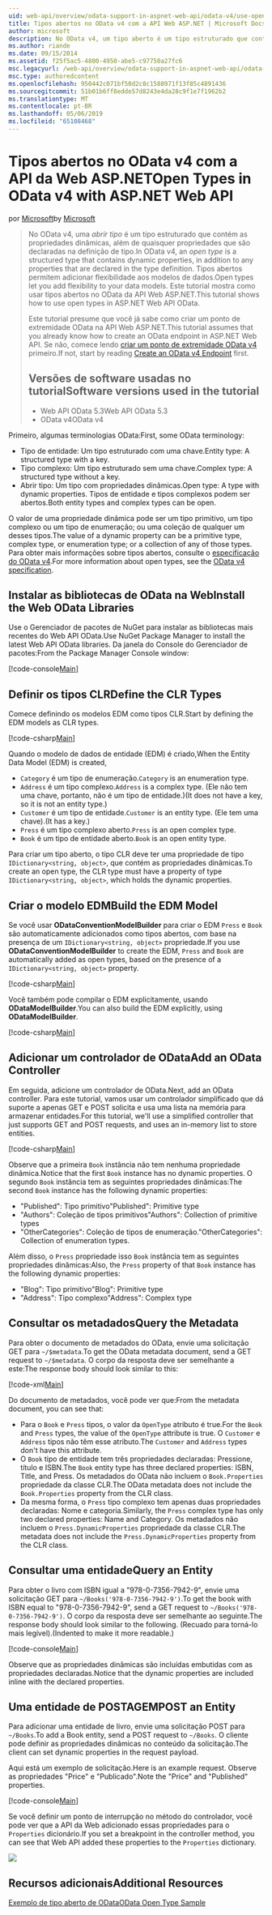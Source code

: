 ```yaml
---
uid: web-api/overview/odata-support-in-aspnet-web-api/odata-v4/use-open-types-in-odata-v4
title: Tipos abertos no OData v4 com a API Web ASP.NET | Microsoft Docs
author: microsoft
description: No OData v4, um tipo aberto é um tipo estruturado que contém as propriedades dinâmicas, além de quaisquer propriedades que são declaradas na definição de tipo. Abra...
ms.author: riande
ms.date: 09/15/2014
ms.assetid: f25f5ac5-4800-4950-abe5-c97750a27fc6
msc.legacyurl: /web-api/overview/odata-support-in-aspnet-web-api/odata-v4/use-open-types-in-odata-v4
msc.type: authoredcontent
ms.openlocfilehash: 950442c071bf50d2c8c1588971f13f85c4891436
ms.sourcegitcommit: 51b01b6ff8edde57d8243e4da28c9f1e7f1962b2
ms.translationtype: MT
ms.contentlocale: pt-BR
ms.lasthandoff: 05/06/2019
ms.locfileid: "65108468"
---
```

# <a name="open-types-in-odata-v4-with-aspnet-web-api"></a><span data-ttu-id="039d4-104">Tipos abertos no OData v4 com a API da Web ASP.NET</span><span class="sxs-lookup"><span data-stu-id="039d4-104">Open Types in OData v4 with ASP.NET Web API</span></span>

<span data-ttu-id="039d4-105">por [Microsoft](https://github.com/microsoft)</span><span class="sxs-lookup"><span data-stu-id="039d4-105">by [Microsoft](https://github.com/microsoft)</span></span>

> <span data-ttu-id="039d4-106">No OData v4, uma *abrir tipo* é um tipo estruturado que contém as propriedades dinâmicas, além de quaisquer propriedades que são declaradas na definição de tipo.</span><span class="sxs-lookup"><span data-stu-id="039d4-106">In OData v4, an *open type* is a structured type that contains dynamic properties, in addition to any properties that are declared in the type definition.</span></span> <span data-ttu-id="039d4-107">Tipos abertos permitem adicionar flexibilidade aos modelos de dados.</span><span class="sxs-lookup"><span data-stu-id="039d4-107">Open types let you add flexibility to your data models.</span></span> <span data-ttu-id="039d4-108">Este tutorial mostra como usar tipos abertos no OData da API Web ASP.NET.</span><span class="sxs-lookup"><span data-stu-id="039d4-108">This tutorial shows how to use open types in ASP.NET Web API OData.</span></span>
> 
> <span data-ttu-id="039d4-109">Este tutorial presume que você já sabe como criar um ponto de extremidade OData na API Web ASP.NET.</span><span class="sxs-lookup"><span data-stu-id="039d4-109">This tutorial assumes that you already know how to create an OData endpoint in ASP.NET Web API.</span></span> <span data-ttu-id="039d4-110">Se não, comece lendo [criar um ponto de extremidade OData v4](create-an-odata-v4-endpoint.md) primeiro.</span><span class="sxs-lookup"><span data-stu-id="039d4-110">If not, start by reading [Create an OData v4 Endpoint](create-an-odata-v4-endpoint.md) first.</span></span>
> 
> ## <a name="software-versions-used-in-the-tutorial"></a><span data-ttu-id="039d4-111">Versões de software usadas no tutorial</span><span class="sxs-lookup"><span data-stu-id="039d4-111">Software versions used in the tutorial</span></span>
> 
> 
> - <span data-ttu-id="039d4-112">Web API OData 5.3</span><span class="sxs-lookup"><span data-stu-id="039d4-112">Web API OData 5.3</span></span>
> - <span data-ttu-id="039d4-113">OData v4</span><span class="sxs-lookup"><span data-stu-id="039d4-113">OData v4</span></span>

<span data-ttu-id="039d4-114">Primeiro, algumas terminologias OData:</span><span class="sxs-lookup"><span data-stu-id="039d4-114">First, some OData terminology:</span></span>

- <span data-ttu-id="039d4-115">Tipo de entidade: Um tipo estruturado com uma chave.</span><span class="sxs-lookup"><span data-stu-id="039d4-115">Entity type: A structured type with a key.</span></span>
- <span data-ttu-id="039d4-116">Tipo complexo: Um tipo estruturado sem uma chave.</span><span class="sxs-lookup"><span data-stu-id="039d4-116">Complex type: A structured type without a key.</span></span>
- <span data-ttu-id="039d4-117">Abrir tipo: Um tipo com propriedades dinâmicas.</span><span class="sxs-lookup"><span data-stu-id="039d4-117">Open type: A type with dynamic properties.</span></span> <span data-ttu-id="039d4-118">Tipos de entidade e tipos complexos podem ser abertos.</span><span class="sxs-lookup"><span data-stu-id="039d4-118">Both entity types and complex types can be open.</span></span>

<span data-ttu-id="039d4-119">O valor de uma propriedade dinâmica pode ser um tipo primitivo, um tipo complexo ou um tipo de enumeração; ou uma coleção de qualquer um desses tipos.</span><span class="sxs-lookup"><span data-stu-id="039d4-119">The value of a dynamic property can be a primitive type, complex type, or enumeration type; or a collection of any of those types.</span></span> <span data-ttu-id="039d4-120">Para obter mais informações sobre tipos abertos, consulte o [especificação do OData v4](http://www.odata.org/documentation/odata-version-4-0/).</span><span class="sxs-lookup"><span data-stu-id="039d4-120">For more information about open types, see the [OData v4 specification](http://www.odata.org/documentation/odata-version-4-0/).</span></span>

## <a name="install-the-web-odata-libraries"></a><span data-ttu-id="039d4-121">Instalar as bibliotecas de OData na Web</span><span class="sxs-lookup"><span data-stu-id="039d4-121">Install the Web OData Libraries</span></span>

<span data-ttu-id="039d4-122">Use o Gerenciador de pacotes de NuGet para instalar as bibliotecas mais recentes do Web API OData.</span><span class="sxs-lookup"><span data-stu-id="039d4-122">Use NuGet Package Manager to install the latest Web API OData libraries.</span></span> <span data-ttu-id="039d4-123">Da janela do Console do Gerenciador de pacotes:</span><span class="sxs-lookup"><span data-stu-id="039d4-123">From the Package Manager Console window:</span></span>

[!code-console[Main](use-open-types-in-odata-v4/samples/sample1.cmd)]

## <a name="define-the-clr-types"></a><span data-ttu-id="039d4-124">Definir os tipos CLR</span><span class="sxs-lookup"><span data-stu-id="039d4-124">Define the CLR Types</span></span>

<span data-ttu-id="039d4-125">Comece definindo os modelos EDM como tipos CLR.</span><span class="sxs-lookup"><span data-stu-id="039d4-125">Start by defining the EDM models as CLR types.</span></span>

[!code-csharp[Main](use-open-types-in-odata-v4/samples/sample2.cs)]

<span data-ttu-id="039d4-126">Quando o modelo de dados de entidade (EDM) é criado,</span><span class="sxs-lookup"><span data-stu-id="039d4-126">When the Entity Data Model (EDM) is created,</span></span>

- <span data-ttu-id="039d4-127">`Category` é um tipo de enumeração.</span><span class="sxs-lookup"><span data-stu-id="039d4-127">`Category` is an enumeration type.</span></span>
- <span data-ttu-id="039d4-128">`Address` é um tipo complexo.</span><span class="sxs-lookup"><span data-stu-id="039d4-128">`Address` is a complex type.</span></span> <span data-ttu-id="039d4-129">(Ele não tem uma chave, portanto, não é um tipo de entidade.)</span><span class="sxs-lookup"><span data-stu-id="039d4-129">(It does not have a key, so it is not an entity type.)</span></span>
- <span data-ttu-id="039d4-130">`Customer` é um tipo de entidade.</span><span class="sxs-lookup"><span data-stu-id="039d4-130">`Customer` is an entity type.</span></span> <span data-ttu-id="039d4-131">(Ele tem uma chave).</span><span class="sxs-lookup"><span data-stu-id="039d4-131">(It has a key.)</span></span>
- <span data-ttu-id="039d4-132">`Press` é um tipo complexo aberto.</span><span class="sxs-lookup"><span data-stu-id="039d4-132">`Press` is an open complex type.</span></span>
- <span data-ttu-id="039d4-133">`Book` é um tipo de entidade aberto.</span><span class="sxs-lookup"><span data-stu-id="039d4-133">`Book` is an open entity type.</span></span>

<span data-ttu-id="039d4-134">Para criar um tipo aberto, o tipo CLR deve ter uma propriedade de tipo `IDictionary<string, object>`, que contém as propriedades dinâmicas.</span><span class="sxs-lookup"><span data-stu-id="039d4-134">To create an open type, the CLR type must have a property of type `IDictionary<string, object>`, which holds the dynamic properties.</span></span>

## <a name="build-the-edm-model"></a><span data-ttu-id="039d4-135">Criar o modelo EDM</span><span class="sxs-lookup"><span data-stu-id="039d4-135">Build the EDM Model</span></span>

<span data-ttu-id="039d4-136">Se você usar **ODataConventionModelBuilder** para criar o EDM `Press` e `Book` são automaticamente adicionados como tipos abertos, com base na presença de um `IDictionary<string, object>` propriedade.</span><span class="sxs-lookup"><span data-stu-id="039d4-136">If you use **ODataConventionModelBuilder** to create the EDM, `Press` and `Book` are automatically added as open types, based on the presence of a `IDictionary<string, object>` property.</span></span>

[!code-csharp[Main](use-open-types-in-odata-v4/samples/sample3.cs)]

<span data-ttu-id="039d4-137">Você também pode compilar o EDM explicitamente, usando **ODataModelBuilder**.</span><span class="sxs-lookup"><span data-stu-id="039d4-137">You can also build the EDM explicitly, using **ODataModelBuilder**.</span></span>

[!code-csharp[Main](use-open-types-in-odata-v4/samples/sample4.cs)]

## <a name="add-an-odata-controller"></a><span data-ttu-id="039d4-138">Adicionar um controlador de OData</span><span class="sxs-lookup"><span data-stu-id="039d4-138">Add an OData Controller</span></span>

<span data-ttu-id="039d4-139">Em seguida, adicione um controlador de OData.</span><span class="sxs-lookup"><span data-stu-id="039d4-139">Next, add an OData controller.</span></span> <span data-ttu-id="039d4-140">Para este tutorial, vamos usar um controlador simplificado que dá suporte a apenas GET e POST solicita e usa uma lista na memória para armazenar entidades.</span><span class="sxs-lookup"><span data-stu-id="039d4-140">For this tutorial, we'll use a simplified controller that just supports GET and POST requests, and uses an in-memory list to store entities.</span></span>

[!code-csharp[Main](use-open-types-in-odata-v4/samples/sample5.cs)]

<span data-ttu-id="039d4-141">Observe que a primeira `Book` instância não tem nenhuma propriedade dinâmica.</span><span class="sxs-lookup"><span data-stu-id="039d4-141">Notice that the first `Book` instance has no dynamic properties.</span></span> <span data-ttu-id="039d4-142">O segundo `Book` instância tem as seguintes propriedades dinâmicas:</span><span class="sxs-lookup"><span data-stu-id="039d4-142">The second `Book` instance has the following dynamic properties:</span></span>

- <span data-ttu-id="039d4-143">"Published": Tipo primitivo</span><span class="sxs-lookup"><span data-stu-id="039d4-143">"Published": Primitive type</span></span>
- <span data-ttu-id="039d4-144">"Authors": Coleção de tipos primitivos</span><span class="sxs-lookup"><span data-stu-id="039d4-144">"Authors": Collection of primitive types</span></span>
- <span data-ttu-id="039d4-145">"OtherCategories": Coleção de tipos de enumeração.</span><span class="sxs-lookup"><span data-stu-id="039d4-145">"OtherCategories": Collection of enumeration types.</span></span>

<span data-ttu-id="039d4-146">Além disso, o `Press` propriedade isso `Book` instância tem as seguintes propriedades dinâmicas:</span><span class="sxs-lookup"><span data-stu-id="039d4-146">Also, the `Press` property of that `Book` instance has the following dynamic properties:</span></span>

- <span data-ttu-id="039d4-147">"Blog": Tipo primitivo</span><span class="sxs-lookup"><span data-stu-id="039d4-147">"Blog": Primitive type</span></span>
- <span data-ttu-id="039d4-148">"Address": Tipo complexo</span><span class="sxs-lookup"><span data-stu-id="039d4-148">"Address": Complex type</span></span>

## <a name="query-the-metadata"></a><span data-ttu-id="039d4-149">Consultar os metadados</span><span class="sxs-lookup"><span data-stu-id="039d4-149">Query the Metadata</span></span>

<span data-ttu-id="039d4-150">Para obter o documento de metadados do OData, envie uma solicitação GET para `~/$metadata`.</span><span class="sxs-lookup"><span data-stu-id="039d4-150">To get the OData metadata document, send a GET request to `~/$metadata`.</span></span> <span data-ttu-id="039d4-151">O corpo da resposta deve ser semelhante a este:</span><span class="sxs-lookup"><span data-stu-id="039d4-151">The response body should look similar to this:</span></span>

[!code-xml[Main](use-open-types-in-odata-v4/samples/sample6.xml?highlight=5,21)]

<span data-ttu-id="039d4-152">Do documento de metadados, você pode ver que:</span><span class="sxs-lookup"><span data-stu-id="039d4-152">From the metadata document, you can see that:</span></span>

- <span data-ttu-id="039d4-153">Para o `Book` e `Press` tipos, o valor da `OpenType` atributo é true.</span><span class="sxs-lookup"><span data-stu-id="039d4-153">For the `Book` and `Press` types, the value of the `OpenType` attribute is true.</span></span> <span data-ttu-id="039d4-154">O `Customer` e `Address` tipos não têm esse atributo.</span><span class="sxs-lookup"><span data-stu-id="039d4-154">The `Customer` and `Address` types don't have this attribute.</span></span>
- <span data-ttu-id="039d4-155">O `Book` tipo de entidade tem três propriedades declaradas: Pressione, título e ISBN.</span><span class="sxs-lookup"><span data-stu-id="039d4-155">The `Book` entity type has three declared properties: ISBN, Title, and Press.</span></span> <span data-ttu-id="039d4-156">Os metadados do OData não incluem o `Book.Properties` propriedade da classe CLR.</span><span class="sxs-lookup"><span data-stu-id="039d4-156">The OData metadata does not include the `Book.Properties` property from the CLR class.</span></span>
- <span data-ttu-id="039d4-157">Da mesma forma, o `Press` tipo complexo tem apenas duas propriedades declaradas: Nome e categoria.</span><span class="sxs-lookup"><span data-stu-id="039d4-157">Similarly, the `Press` complex type has only two declared properties: Name and Category.</span></span> <span data-ttu-id="039d4-158">Os metadados não incluem o `Press.DynamicProperties` propriedade da classe CLR.</span><span class="sxs-lookup"><span data-stu-id="039d4-158">The metadata does not include the `Press.DynamicProperties` property from the CLR class.</span></span>

## <a name="query-an-entity"></a><span data-ttu-id="039d4-159">Consultar uma entidade</span><span class="sxs-lookup"><span data-stu-id="039d4-159">Query an Entity</span></span>

<span data-ttu-id="039d4-160">Para obter o livro com ISBN igual a "978-0-7356-7942-9", envie uma solicitação GET para `~/Books('978-0-7356-7942-9')`.</span><span class="sxs-lookup"><span data-stu-id="039d4-160">To get the book with ISBN equal to "978-0-7356-7942-9", send a GET request to `~/Books('978-0-7356-7942-9')`.</span></span> <span data-ttu-id="039d4-161">O corpo da resposta deve ser semelhante ao seguinte.</span><span class="sxs-lookup"><span data-stu-id="039d4-161">The response body should look similar to the following.</span></span> <span data-ttu-id="039d4-162">(Recuado para torná-lo mais legível).</span><span class="sxs-lookup"><span data-stu-id="039d4-162">(Indented to make it more readable.)</span></span>

[!code-console[Main](use-open-types-in-odata-v4/samples/sample7.cmd?highlight=8-13,15-23)]

<span data-ttu-id="039d4-163">Observe que as propriedades dinâmicas são incluídas embutidas com as propriedades declaradas.</span><span class="sxs-lookup"><span data-stu-id="039d4-163">Notice that the dynamic properties are included inline with the declared properties.</span></span>

## <a name="post-an-entity"></a><span data-ttu-id="039d4-164">Uma entidade de POSTAGEM</span><span class="sxs-lookup"><span data-stu-id="039d4-164">POST an Entity</span></span>

<span data-ttu-id="039d4-165">Para adicionar uma entidade de livro, envie uma solicitação POST para `~/Books`.</span><span class="sxs-lookup"><span data-stu-id="039d4-165">To add a Book entity, send a POST request to `~/Books`.</span></span> <span data-ttu-id="039d4-166">O cliente pode definir as propriedades dinâmicas no conteúdo da solicitação.</span><span class="sxs-lookup"><span data-stu-id="039d4-166">The client can set dynamic properties in the request payload.</span></span>

<span data-ttu-id="039d4-167">Aqui está um exemplo de solicitação.</span><span class="sxs-lookup"><span data-stu-id="039d4-167">Here is an example request.</span></span> <span data-ttu-id="039d4-168">Observe as propriedades "Price" e "Publicado".</span><span class="sxs-lookup"><span data-stu-id="039d4-168">Note the "Price" and "Published" properties.</span></span>

[!code-console[Main](use-open-types-in-odata-v4/samples/sample8.cmd?highlight=10)]

<span data-ttu-id="039d4-169">Se você definir um ponto de interrupção no método do controlador, você pode ver que a API da Web adicionado essas propriedades para o `Properties` dicionário.</span><span class="sxs-lookup"><span data-stu-id="039d4-169">If you set a breakpoint in the controller method, you can see that Web API added these properties to the `Properties` dictionary.</span></span>

![](use-open-types-in-odata-v4/_static/image1.png)

## <a name="additional-resources"></a><span data-ttu-id="039d4-170">Recursos adicionais</span><span class="sxs-lookup"><span data-stu-id="039d4-170">Additional Resources</span></span>

[<span data-ttu-id="039d4-171">Exemplo de tipo aberto de OData</span><span class="sxs-lookup"><span data-stu-id="039d4-171">OData Open Type Sample</span></span>](http://aspnet.codeplex.com/sourcecontrol/latest#Samples/WebApi/OData/v4/ODataOpenTypeSample/ReadMe.txt)
